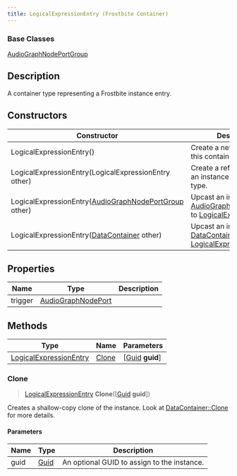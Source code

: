 ```yaml
---
title: LogicalExpressionEntry (Frostbite Container)
---
```

### Base Classes

[AudioGraphNodePortGroup](AudioGraphNodePortGroup)

## Description

A container type representing a Frostbite instance entry.

## Constructors

| Constructor                                                                       | Description                                                                                                                         |
| --------------------------------------------------------------------------------- | ----------------------------------------------------------------------------------------------------------------------------------- |
| LogicalExpressionEntry()                                                          | Create a new instance of this container type.                                                                                       |
| LogicalExpressionEntry(LogicalExpressionEntry other)                              | Create a reference copy of an instance of the same type.                                                                            |
| LogicalExpressionEntry([AudioGraphNodePortGroup](AudioGraphNodePortGroup) other)  | Upcast an instance of type [AudioGraphNodePortGroup](AudioGraphNodePortGroup) to [LogicalExpressionEntry](LogicalExpressionEntry).  |
| LogicalExpressionEntry([DataContainer](/vext/ref/cls/shr/datacontainer) other) | Upcast an instance of type [DataContainer](/vext/ref/cls/shr/datacontainer) to [LogicalExpressionEntry](LogicalExpressionEntry). |

## Properties

| Name    | Type                                     | Description |
| ------- | ---------------------------------------- | ----------- |
| trigger | [AudioGraphNodePort](AudioGraphNodePort) |             |

## Methods

| Type                                             | Name            | Parameters                                     |
| ------------------------------------------------ | --------------- | ---------------------------------------------- |
| [LogicalExpressionEntry](LogicalExpressionEntry) | [Clone](#clone) | \[[Guid](/vext/ref/cls/shr/guid) **guid**\] |

### Clone

> [LogicalExpressionEntry](LogicalExpressionEntry) **Clone**(\[[Guid](/vext/ref/cls/shr/guid) **guid**\])

Creates a shallow-copy clone of the instance. Look at [DataContainer::Clone](/vext/ref/cls/shr/datacontainer#clone) for more details.

#### Parameters

| Name | Type         | Description                                 |
| ---- | ------------ | ------------------------------------------- |
| guid | [Guid](Guid) | An optional GUID to assign to the instance. |
